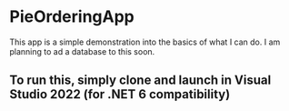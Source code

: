 # PieOrderingApp
This app is a simple demonstration into the basics of what I can do. I am planning to ad a database to this soon.
## To run this, simply clone and launch in Visual Studio 2022 (for .NET 6 compatibility)
